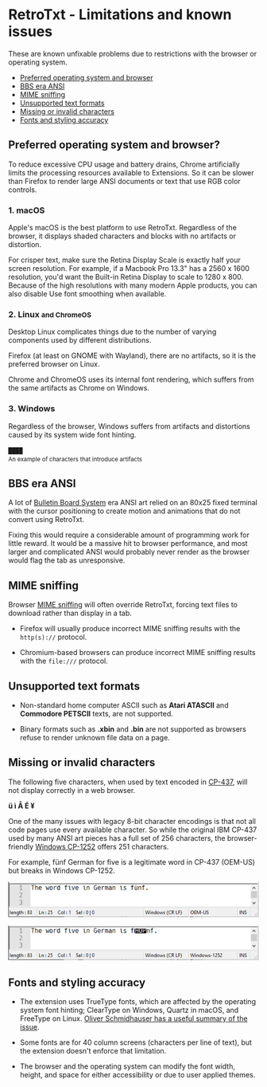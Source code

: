 # RetroTxt - Limitations and known issues

These are known unfixable problems due to restrictions with the browser or operating system.

- [Preferred operating system and browser](#platform)
- [BBS era ANSI](#bbs)
- [MIME sniffing](#mime)
- [Unsupported text formats](#unsupported)
- [Missing or invalid characters](#invalid)
- [Fonts and styling accuracy](#fonts)

<a id="platform"></a>

## Preferred operating system and browser?

To reduce excessive CPU usage and battery drains, Chrome artificially limits the processing resources available to Extensions. So it can be slower than Firefox to render large ANSI documents or text that use RGB color controls.

### 1. macOS

Apple's macOS is the best platform to use RetroTxt. Regardless of the browser, it displays shaded characters and blocks with no artifacts or distortion.

For crisper text, make sure the Retina Display Scale is exactly half your screen resolution. For example, if a Macbook Pro 13.3" has a 2560 x 1600 resolution, you'd want the Built-in Retina Display to scale to 1280 x 800. Because of the high resolutions with many modern Apple products, you can also disable Use font smoothing when available.

### 2. Linux <small>and ChromeOS</small>

Desktop Linux complicates things due to the number of varying components used by different distributions.

Firefox (at least on GNOME with Wayland), there are no artifacts, so it is the preferred browser on Linux.

Chrome and ChromeOS uses its internal font rendering, which suffers from the same artifacts as Chrome on Windows.

### 3. Windows

Regardless of the browser, Windows suffers from artifacts and distortions caused by its system wide font hinting.

 `████`<br>
<small>An example of characters that introduce artifacts</small>

<a id="bbs"></a>

## BBS era ANSI

A lot of [Bulletin Board System](https://spectrum.ieee.org/tech-history/cyberspace/social-medias-dialup-ancestor-the-bulletin-board-system) era ANSI art relied on an 80x25 fixed terminal with the cursor positioning to create motion and animations that do not convert using RetroTxt.

Fixing this would require a considerable amount of programming work for little reward. It would be a massive hit to browser performance, and most larger and complicated ANSI would probably never render as the browser would flag the tab as unresponsive.

<a id="mime"></a>

## MIME sniffing

Browser [MIME sniffing](https://en.wikipedia.org/wiki/Content_sniffing) will often override RetroTxt, forcing text files to download rather than display in a tab.

- Firefox will usually produce incorrect MIME sniffing results with the `http(s)://` protocol.

- Chromium-based browsers can produce incorrect MIME sniffing results with the `file:///` protocol.

<a id="unsupported"></a>

## Unsupported text formats

- Non-standard home computer ASCII such as **Atari ATASCII** and **Commodore PETSCII** texts, are not supported.

- Binary formats such as **.xbin** and **.bin** are not supported as browsers refuse to render unknown file data on a page.

<a id="invalid"></a>

## Missing or invalid characters

The following five characters, when used by text encoded in [CP-437](https://en.wikipedia.org/wiki/Code_page_437), will not display correctly in a web browser.

**ü ì Å É ¥**

One of the many issues with legacy 8-bit character encodings is that not all code pages use every available character. So while the original IBM CP-437 used by many ANSI art pieces has a full set of 256 characters, the browser-friendly [Windows CP-1252](https://en.wikipedia.org/wiki/Windows-1252) offers 251 characters.

For example, fünf German for five is a legitimate word in CP-437 (OEM-US) but breaks in Windows CP-1252.

![fünf viewed as CP-437/OEM-US](assets/limitations-funf-1.png)

![fünf viewed as Windows-1252](assets/limitations-funf-2.png)

<a id="fonts"></a>

## Fonts and styling accuracy

- The extension uses TrueType fonts, which are affected by the operating system font hinting; ClearType on Windows, Quartz in macOS, and FreeType on Linux. [Oliver Schmidhauser has a useful summary of the issue](https://glow.li/technology/2016/7/15/using-pixel-fonts-in-a-browser-without-font-smoothing).

- Some fonts are for 40 column screens (characters per line of text), but the extension doesn't enforce that limitation.

- The browser and the operating system can modify the font width, height, and space for either accessibility or due to user applied themes.
